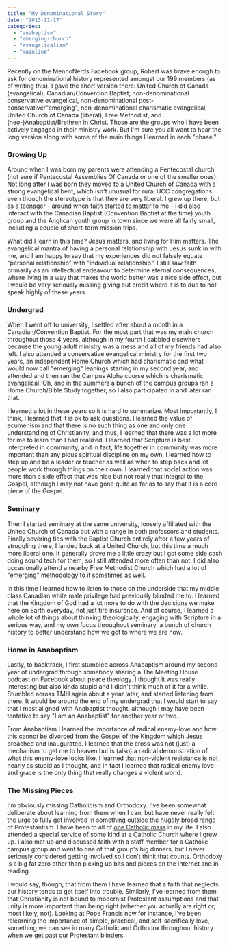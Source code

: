 ```yaml
---
title: "My Denominational Story"
date: "2013-11-17"
categories: 
  - "anabaptism"
  - "emerging-church"
  - "evangelicalism"
  - "mainline"
---
```


Recently on the MennoNerds Facebook group, Robert was brave enough to ask for denominational history represented amongst our 199 members (as of writing this). I gave the short version there: United Church of Canada (evangelical), Canadian/Convention Baptist, non-denominational conservative evangelical, non-denominational post-conservative/"emerging", non-denominational charismatic evangelical, United Church of Canada (liberal), Free Methodist, and (neo-)Anabaptist/Brethren in Christ. Those are the groups who I have been actively engaged in their ministry work. But I'm sure you all want to hear the long version along with some of the main things I learned in each "phase."

### <!--more-->Growing Up

Around when I was born my parents were attending a Pentecostal church (not sure if Pentecostal Assemblies Of Canada or one of the smaller ones). Not long after I was born they moved to a United Church of Canada with a strong evangelical bent, which isn't unusual for rural UCC congregations even though the stereotype is that they are very liberal. I grew up there, but as a teenager - around when faith started to matter to me - I did also interact with the Canadian Baptist (Convention Baptist at the time) youth group and the Anglican youth group in town since we were all fairly small, including a couple of short-term mission trips.

What did I learn in this time? Jesus matters, and living for Him matters. The evangelical mantra of having a personal relationship with Jesus sunk in with me, and I am happy to say that my experiences did not falsely equate "personal relationship" with "individual relationship." I still saw faith primarily as an intellectual endeavour to determine eternal consequences, where living in a way that makes the world better was a nice side effect, but I would be very seriously missing giving out credit where it is to due to not speak highly of these years.

### Undergrad

When I went off to university, I settled after about a month in a Canadian/Convention Baptist. For the most part that was my main church throughout those 4 years, although in my fourth I dabbled elsewhere because the young adult ministry was a mess and all of my friends had also left. I also attended a conservative evangelical ministry for the first two years, an independent Home Church which had charismatic and what I would now call "emerging" leanings starting in my second year, and attended and then ran the Campus Alpha course which is charismatic evangelical. Oh, and in the summers a bunch of the campus groups ran a Home Church/Bible Study together, so I also participated in and later ran that.

I learned a lot in these years so it is hard to summarize. Most importantly, I think, I learned that it is ok to ask questions. I learned the value of ecumenism and that there is no such thing as one and only one understanding of Christianity, and thus, I learned that there was a lot more for me to learn than I had realized. I learned that Scripture is best interpreted in community, and in fact, life together in community was more important than any pious spiritual discipline on my own. I learned how to step up and be a leader or teacher as well as when to step back and let people work through things on their own. I learned that social action was more than a side effect that was nice but not really that integral to the Gospel, although I may not have gone quite as far as to say that it is a core piece of the Gospel.

### Seminary

Then I started seminary at the same university, loosely affiliated with the United Church of Canada but with a range in both professors and students. Finally severing ties with the Baptist Church entirely after a few years of struggling there, I landed back at a United Church, but this time a much more liberal one. It generally drove me a little crazy but I got some side cash doing sound tech for them, so I still attended more often than not. I did also occasionally attend a nearby Free Methodist Church which had a lot of "emerging" methodology to it sometimes as well.

In this time I learned how to listen to those on the underside that my middle class Canadian white male privilege had previously blinded me to. I learned that the Kingdom of God had a lot more to do with the decisions we make here on Earth everyday, not just fire insurance. And of course, I learned a whole lot of things about thinking theologically, engaging with Scripture in a serious way, and my own focus throughout seminary, a bunch of church history to better understand how we got to where we are now.

### Home in Anabaptism

Lastly, to backtrack, I first stumbled across Anabaptism around my second year of undergrad through somebody sharing a The Meeting House podcast on Facebook about peace theology. I thought it was really interesting but also kinda stupid and I didn't think much of it for a while. Stumbled across TMH again about a year later, and started listening from there. It would be around the end of my undergrad that I would start to say that I most aligned with Anabaptist thought, although I may have been tentative to say "I am an Anabaptist" for another year or two.

From Anabaptism I learned the importance of radical enemy-love and how this cannot be divorced from the Gospel of the Kingdom which Jesus preached and inaugurated. I learned that the cross was not (just) a mechanism to get me to heaven but is (also) a radical demonstration of what this enemy-love looks like. I learned that non-violent resistance is not nearly as stupid as I thought, and in fact I learned that radical enemy love and grace is the only thing that really changes a violent world.

### The Missing Pieces

I'm obviously missing Catholicism and Orthodoxy. I've been somewhat deliberate about learning from them when I can, but have never really felt the urge to fully get involved in something outside the hugely broad range of Protestantism. I have been to all of [one Catholic mass](http://anabaptistredux.com/my-first-catholic-mass/ "My First Catholic Mass") in my life. I also attended a special service of some kind at a Catholic Church where I grew up. I also met up and discussed faith with a staff member for a Catholic campus group and went to one of that group's big dinners, but I never seriously considered getting involved so I don't think that counts. Orthodoxy is a big fat zero other than picking up bits and pieces on the Internet and in reading.

I would say, though, that from them I have learned that a faith that neglects our history tends to get itself into trouble. Similarly, I've learned from them that Christianity is not bound to modernist Protestant assumptions and that unity is more important than being right (whether you actually are right or, most likely, not). Looking at Pope Francis now for instance, I've been relearning the importance of simple, practical, and self-sacrifically love, something we can see in many Catholic and Orthodox throughout history when we get past our Protestant blinders.
